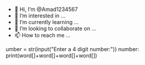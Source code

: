 - 👋 Hi, I’m @Amad1234567
- 👀 I’m interested in ...
- 🌱 I’m currently learning ...
- 💞️ I’m looking to collaborate on ...
- 📫 How to reach me ...

<!---
Amad1234567/Amad1234567 is a ✨ special ✨ repository because its `README.md` (this file) appears on your GitHub profile.
You can click the Preview link to take a look at your changes.
--->
umber = str(input("Enter a 4 digit number:"))
number: print(word[]+word[]+word[]+word[])
